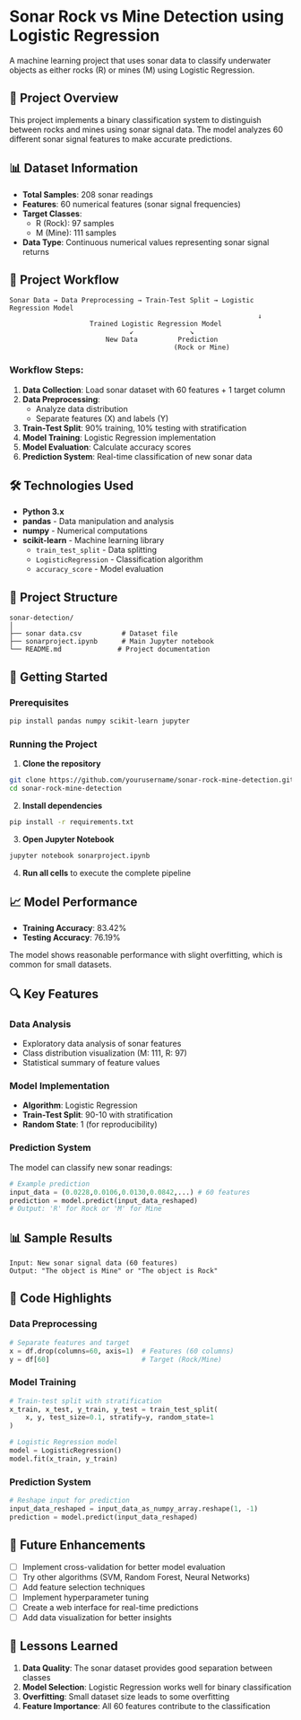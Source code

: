 # Sonar Rock vs Mine Detection using Logistic Regression

A machine learning project that uses sonar data to classify underwater objects as either rocks (R) or mines (M) using Logistic Regression.

## 🎯 Project Overview

This project implements a binary classification system to distinguish between rocks and mines using sonar signal data. The model analyzes 60 different sonar signal features to make accurate predictions.

## 📊 Dataset Information

- **Total Samples**: 208 sonar readings
- **Features**: 60 numerical features (sonar signal frequencies)
- **Target Classes**: 
  - R (Rock): 97 samples
  - M (Mine): 111 samples
- **Data Type**: Continuous numerical values representing sonar signal returns

## 🔄 Project Workflow



```
Sonar Data → Data Preprocessing → Train-Test Split → Logistic Regression Model
                                                              ↓
                    Trained Logistic Regression Model
                              ↙              ↘
                        New Data          Prediction
                                         (Rock or Mine)
```

### Workflow Steps:

1. **Data Collection**: Load sonar dataset with 60 features + 1 target column
2. **Data Preprocessing**: 
   - Analyze data distribution
   - Separate features (X) and labels (Y)
3. **Train-Test Split**: 90% training, 10% testing with stratification
4. **Model Training**: Logistic Regression implementation
5. **Model Evaluation**: Calculate accuracy scores
6. **Prediction System**: Real-time classification of new sonar data

## 🛠️ Technologies Used

- **Python 3.x**
- **pandas** - Data manipulation and analysis
- **numpy** - Numerical computations
- **scikit-learn** - Machine learning library
  - `train_test_split` - Data splitting
  - `LogisticRegression` - Classification algorithm
  - `accuracy_score` - Model evaluation

## 📁 Project Structure

```
sonar-detection/
│
├── sonar data.csv          # Dataset file
├── sonarproject.ipynb      # Main Jupyter notebook
└── README.md              # Project documentation
```

## 🚀 Getting Started

### Prerequisites

```bash
pip install pandas numpy scikit-learn jupyter
```

### Running the Project

1. **Clone the repository**
```bash
git clone https://github.com/yourusername/sonar-rock-mine-detection.git
cd sonar-rock-mine-detection
```

2. **Install dependencies**
```bash
pip install -r requirements.txt
```

3. **Open Jupyter Notebook**
```bash
jupyter notebook sonarproject.ipynb
```

4. **Run all cells** to execute the complete pipeline

## 📈 Model Performance

- **Training Accuracy**: 83.42%
- **Testing Accuracy**: 76.19%

The model shows reasonable performance with slight overfitting, which is common for small datasets.

## 🔍 Key Features

### Data Analysis
- Exploratory data analysis of sonar features
- Class distribution visualization (M: 111, R: 97)
- Statistical summary of feature values

### Model Implementation
- **Algorithm**: Logistic Regression
- **Train-Test Split**: 90-10 with stratification
- **Random State**: 1 (for reproducibility)

### Prediction System
The model can classify new sonar readings:
```python
# Example prediction
input_data = (0.0228,0.0106,0.0130,0.0842,...) # 60 features
prediction = model.predict(input_data_reshaped)
# Output: 'R' for Rock or 'M' for Mine
```

## 📊 Sample Results

```
Input: New sonar signal data (60 features)
Output: "The object is Mine" or "The object is Rock"
```

## 🔧 Code Highlights

### Data Preprocessing
```python
# Separate features and target
x = df.drop(columns=60, axis=1)  # Features (60 columns)
y = df[60]                       # Target (Rock/Mine)
```

### Model Training
```python
# Train-test split with stratification
x_train, x_test, y_train, y_test = train_test_split(
    x, y, test_size=0.1, stratify=y, random_state=1
)

# Logistic Regression model
model = LogisticRegression()
model.fit(x_train, y_train)
```

### Prediction System
```python
# Reshape input for prediction
input_data_reshaped = input_data_as_numpy_array.reshape(1, -1)
prediction = model.predict(input_data_reshaped)
```

## 🎯 Future Enhancements

- [ ] Implement cross-validation for better model evaluation
- [ ] Try other algorithms (SVM, Random Forest, Neural Networks)
- [ ] Add feature selection techniques
- [ ] Implement hyperparameter tuning
- [ ] Create a web interface for real-time predictions
- [ ] Add data visualization for better insights

## 📝 Lessons Learned

1. **Data Quality**: The sonar dataset provides good separation between classes
2. **Model Selection**: Logistic Regression works well for binary classification
3. **Overfitting**: Small dataset size leads to some overfitting
4. **Feature Importance**: All 60 features contribute to the classification



